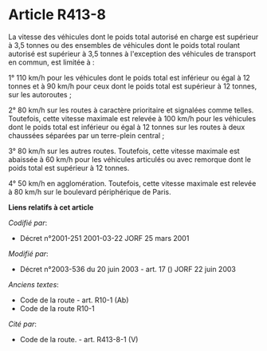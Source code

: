 # Article R413-8

La vitesse des véhicules dont le poids total autorisé en charge est supérieur à 3,5 tonnes ou des ensembles de véhicules dont
le poids total roulant autorisé est supérieur à 3,5 tonnes  à l'exception des véhicules de transport en commun, est limitée
à :

1° 110 km/h pour les véhicules dont le poids total est inférieur ou égal à 12 tonnes et à 90 km/h pour ceux dont le poids
total est supérieur à 12 tonnes, sur les autoroutes ;

2° 80 km/h sur les routes à caractère prioritaire et signalées comme telles. Toutefois, cette vitesse maximale est relevée à
100 km/h pour les véhicules dont le poids total est inférieur ou égal à 12 tonnes sur les routes à deux chaussées séparées
par un terre-plein central ;

3° 80 km/h sur les autres routes. Toutefois, cette vitesse maximale est abaissée à 60 km/h pour les véhicules articulés ou
avec remorque dont le poids total est supérieur à 12 tonnes.

4° 50 km/h en agglomération. Toutefois, cette vitesse maximale est relevée à 80 km/h sur le boulevard périphérique de Paris.

**Liens relatifs à cet article**

_Codifié par_:

  - Décret n°2001-251 2001-03-22 JORF 25 mars 2001

_Modifié par_:

  - Décret n°2003-536 du 20 juin 2003 - art. 17 () JORF 22 juin 2003

_Anciens textes_:

  - Code de la route - art. R10-1 (Ab)
  - Code de la route R10-1

_Cité par_:

  - Code de la route. - art. R413-8-1 (V)
